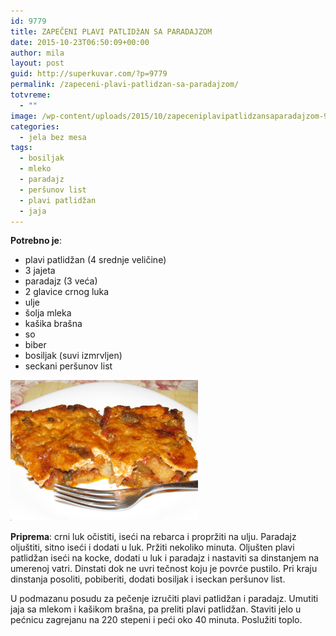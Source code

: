 ```yaml
---
id: 9779
title: ZAPEČENI PLAVI PATLIDžAN SA PARADAJZOM
date: 2015-10-23T06:50:09+00:00
author: mila
layout: post
guid: http://superkuvar.com/?p=9779
permalink: /zapeceni-plavi-patlidzan-sa-paradajzom/
totvreme:
  - ""
image: /wp-content/uploads/2015/10/zapeceniplavipatlidzansaparadajzom-940x198.jpg
categories:
  - jela bez mesa
tags:
  - bosiljak
  - mleko
  - paradajz
  - peršunov list
  - plavi patlidžan
  - jaja
---
```

**Potrebno je**:  
* plavi patlidžan (4 srednje veličine)  
* 3 jajeta  
* paradajz (3 veća)  
* 2 glavice crnog luka  
* ulje  
* šolja mleka  
* kašika brašna  
* so  
* biber  
* bosiljak (suvi izmrvljen)  
* seckani peršunov list

[<img class="alignnone size-medium wp-image-9782" src="/wp-content/uploads/2015/10/zapeceniplavipatlidzansaparadajzom-1024x768.jpg" alt="zapeceniplavipatlidzansaparadajzom" width="300" height="225" />](/wp-content/uploads/2015/10/zapeceniplavipatlidzansaparadajzom-e1445582382632.jpg)

**Priprema**: crni luk očistiti, iseći na rebarca i propržiti na ulju. Paradajz oljuštiti, sitno iseći i dodati u luk. Pržiti nekoliko minuta. Oljušten plavi patlidžan iseći na kocke, dodati u luk i paradajz i nastaviti sa dinstanjem na umerenoj vatri. Dinstati dok ne uvri tečnost koju je povrće pustilo. Pri kraju dinstanja posoliti, pobiberiti, dodati bosiljak i iseckan peršunov list.

U podmazanu posudu za pečenje izručiti plavi patlidžan i paradajz. Umutiti jaja sa mlekom i kašikom brašna, pa preliti plavi patlidžan. Staviti jelo u pećnicu zagrejanu na 220 stepeni i peći oko 40 minuta. Poslužiti toplo.